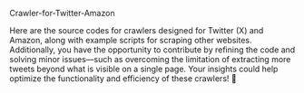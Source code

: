 Crawler-for-Twitter-Amazon

Here are the source codes for crawlers designed for Twitter (X) and Amazon, along with example scripts for scraping other websites. Additionally, you have the opportunity to contribute by refining the code and solving minor issues—such as overcoming the limitation of extracting more tweets beyond what is visible on a single page. Your insights could help optimize the functionality and efficiency of these crawlers! 🚀
